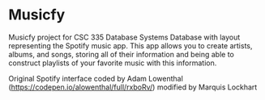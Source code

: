 # Musicfy
Musicfy project for CSC 335 Database Systems
Database with layout representing the Spotify music app. This app allows you to create artists, albums, and songs, storing all of their information and being able to construct playlists of your favorite music with this information.

Original Spotify interface coded by Adam Lowenthal (https://codepen.io/alowenthal/full/rxboRv/) modified by Marquis Lockhart
